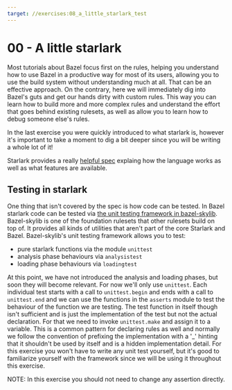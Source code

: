 ```yaml
---
target: //exercises:08_a_little_starlark_test
---
```

# 00 - A little starlark

Most tutorials about Bazel focus first on the rules, helping you understand how to use Bazel in a productive way for most of its users, allowing you to use the build system without understanding much at all. That can be an effective approach. On the contrary, here we will immediately dig into Bazel's guts and get our hands dirty with custom rules. This way you can learn how to build more and more complex rules and understand the effort that goes behind existing rulesets, as well as allow you to learn how to debug someone else's rules.

In the last exercise you were quickly introduced to what starlark is, however it's important to take a moment to dig a bit deeper since you will be writing a whole lot of it!

Starlark provides a really [helpful spec](https://github.com/bazelbuild/starlark/blob/master/spec.md) explaing how the language works as well as what features are available.

## Testing in starlark

One thing that isn't covered by the spec is how code can be tested. In Bazel starlark code can be tested via [the unit testing framework in bazel-skylib](https://github.com/bazelbuild/bazel-skylib/blob/main/docs/unittest_doc.md). Bazel-skylib is one of the foundation rulesets that other rulesets build on top of. It provides all kinds of utilities that aren't part of the core Starlark and Bazel. Bazel-skylib's unit testing framework allows you to test:
- pure starlark functions via the module `unittest`
- analysis phase behaviours via `analysistest`
- loading phase behaviours via `loadingtest`

At this point, we have not introduced the analysis and loading phases, but soon they will become relevant. For now we'll only use `unittest`. Each individual test starts with a call to `unittest.begin` and ends with a call to `unittest.end` and we can use the functions in the `asserts` module to test the behaviour of the function we are testing. The test function in itself though isn't sufficient and is just the implementation of the test but not the actual declaration. For that we need to invoke `unittest.make` and assign it to a variable. This is a common pattern for declaring rules as well and normally we follow the convention of prefixing the implementation with a '_' hinting that it shouldn't be used by itself and is a hidden implementation detail. For this exercise you won't have to write any unit test yourself, but it's good to familiarize yourself with the framework since we will be using it throughout this exercise.

NOTE: In this exercise you should not need to change any assertion directly.